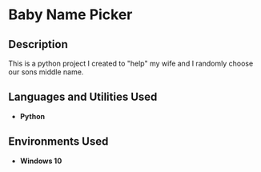 <h1>Baby Name Picker</h1>


<h2>Description</h2>
This is a python project I created to "help" my wife and I randomly choose our sons middle name.
<br />


<h2>Languages and Utilities Used</h2>

- <b>Python</b> 


<h2>Environments Used </h2>

- <b>Windows 10</b>
